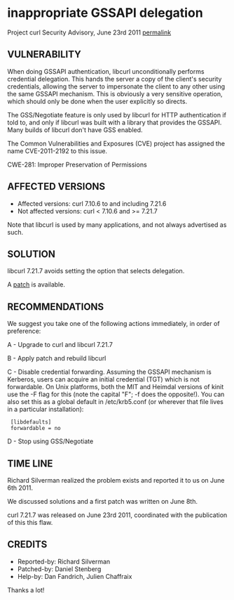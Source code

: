 inappropriate GSSAPI delegation
===============================

Project curl Security Advisory, June 23rd 2011
[permalink](https://curl.se/docs/CVE-2011-2192.html)

VULNERABILITY
-------------

When doing GSSAPI authentication, libcurl unconditionally performs
credential delegation. This hands the server a copy of the client's security
credentials, allowing the server to impersonate the client to any other
using the same GSSAPI mechanism. This is obviously a very sensitive
operation, which should only be done when the user explicitly so directs.

The GSS/Negotiate feature is only used by libcurl for HTTP authentication if
told to, and only if libcurl was built with a library that provides the
GSSAPI. Many builds of libcurl don't have GSS enabled.

The Common Vulnerabilities and Exposures (CVE) project has assigned the name
CVE-2011-2192 to this issue.

CWE-281: Improper Preservation of Permissions

AFFECTED VERSIONS
-----------------

- Affected versions: curl 7.10.6 to and including 7.21.6
- Not affected versions: curl < 7.10.6 and >= 7.21.7

Note that libcurl is used by many applications, and not always advertised as
such.

SOLUTION
--------

libcurl 7.21.7 avoids setting the option that selects delegation.

A [patch](https://github.com/curl/curl/commit/5c314c6bb449bfca06c1cdc383c84e7661faf42c) is available.

RECOMMENDATIONS
---------------

We suggest you take one of the following actions immediately, in order of
preference:

 A - Upgrade to curl and libcurl 7.21.7

 B - Apply patch and rebuild libcurl

 C - Disable credential forwarding. Assuming the GSSAPI mechanism is
     Kerberos, users can acquire an initial credential (TGT) which is not
     forwardable. On Unix platforms, both the MIT and Heimdal versions of
     kinit use the -F flag for this (note the capital "F"; -f does the
     opposite!). You can also set this as a global default in /etc/krb5.conf
     (or wherever that file lives in a particular installation):

     [libdefaults]
     forwardable = no

 D - Stop using GSS/Negotiate

TIME LINE
---------

Richard Silverman realized the problem exists and reported it to us on June
6th 2011.

We discussed solutions and a first patch was written on June 8th.

curl 7.21.7 was released on June 23rd 2011, coordinated with the publication
of this this flaw.

CREDITS
-------

- Reported-by: Richard Silverman
- Patched-by: Daniel Stenberg
- Help-by: Dan Fandrich, Julien Chaffraix

Thanks a lot!

